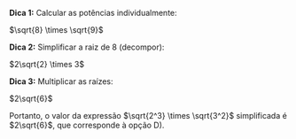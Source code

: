 **Dica 1:** Calcular as potências individualmente:

$\sqrt{8} \times \sqrt{9}$

**Dica 2:** Simplificar a raiz de 8 (decompor):

$2\sqrt{2} \times 3$

**Dica 3:** Multiplicar as raízes:

$2\sqrt{6}$

Portanto, o valor da expressão $\sqrt{2^3} \times \sqrt{3^2}$ simplificada é $2\sqrt{6}$, que corresponde à opção D).

